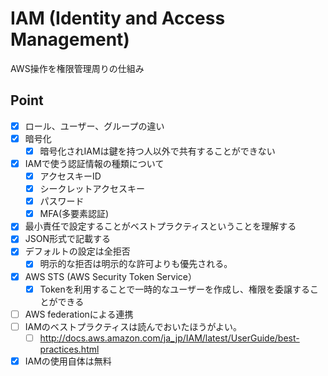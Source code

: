 # IAM (Identity and Access Management)
AWS操作を権限管理周りの仕組み

## Point
- [X] ロール、ユーザー、グループの違い
- [X] 暗号化
  - [X] 暗号化されIAMは鍵を持つ人以外で共有することができない
- [X] IAMで使う認証情報の種類について
  - [X] アクセスキーID
  - [X] シークレットアクセスキー
  - [X] パスワード
  - [X] MFA(多要素認証)
- [X] 最小責任で設定することがベストプラクティスということを理解する
- [X] JSON形式で記載する
- [X] デフォルトの設定は全拒否
  - [X] 明示的な拒否は明示的な許可よりも優先される。
- [X] AWS STS (AWS Security Token Service）
  - [X] Tokenを利用することで一時的なユーザーを作成し、権限を委譲することができる
- [ ] AWS federationによる連携
- [ ] IAMのベストプラクティスは読んでおいたほうがよい。
  - [ ] http://docs.aws.amazon.com/ja_jp/IAM/latest/UserGuide/best-practices.html
- [X] IAMの使用自体は無料
